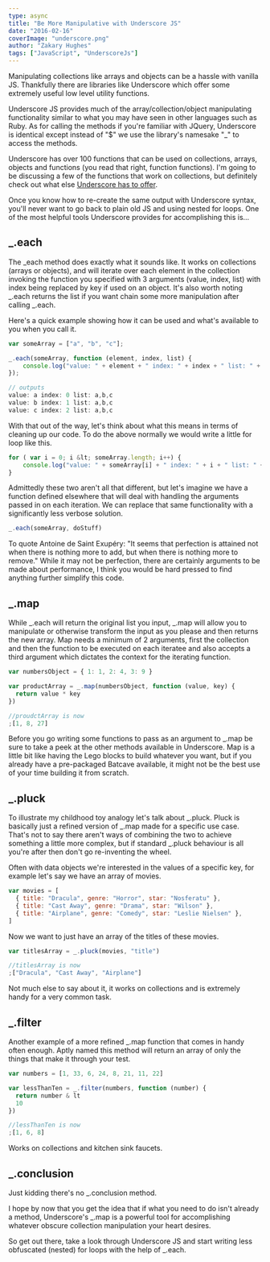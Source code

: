 ```yaml
---
type: async
title: "Be More Manipulative with Underscore JS"
date: "2016-02-16"
coverImage: "underscore.png"
author: "Zakary Hughes"
tags: ["JavaScript", "UnderscoreJs"]
---
```


Manipulating collections like arrays and objects can be a hassle with vanilla JS. Thankfully there are libraries like Underscore which offer some extremely useful low level utility functions.

Underscore JS provides much of the array/collection/object manipulating functionality similar to what you may have seen in other languages such as Ruby. As for calling the methods if you're familiar with JQuery, Underscore is identical except instead of "\$" we use the library's namesake "\_" to access the methods.

Underscore has over 100 functions that can be used on collections, arrays, objects and functions (you read that right, function functions). I'm going to be discussing a few of the functions that work on collections, but definitely check out what else [Underscore has to offer](http://underscorejs.org/).

Once you know how to re-create the same output with Underscore syntax, you'll never want to go back to plain old JS and using nested for loops. One of the most helpful tools Underscore provides for accomplishing this is...

## \_.each

The \_each method does exactly what it sounds like. It works on collections (arrays or objects), and will iterate over each element in the collection invoking the function you specified with 3 arguments (value, index, list) with index being replaced by key if used on an object. It's also worth noting \_.each returns the list if you want chain some more manipulation after calling \_.each.

Here's a quick example showing how it can be used and what's available to you when you call it.

```javascript
var someArray = ["a", "b", "c"];

_.each(someArray, function (element, index, list) {
    console.log("value: " + element + " index: " + index + " list: " + list)
});

// outputs
value: a index: 0 list: a,b,c
value: b index: 1 list: a,b,c
value: c index: 2 list: a,b,c
```

With that out of the way, let's think about what this means in terms of cleaning up our code. To do the above normally we would write a little for loop like this.

```javascript
for ( var i = 0; i &lt; someArray.length; i++) {
    console.log("value: " + someArray[i] + " index: " + i + " list: " + someArray);
}
```

Admittedly these two aren't all that different, but let's imagine we have a function defined elsewhere that will deal with handling the arguments passed in on each iteration. We can replace that same functionality with a significantly less verbose solution.

```javascript
_.each(someArray, doStuff)
```

To quote Antoine de Saint Exupéry: "It seems that perfection is attained not when there is nothing more to add, but when there is nothing more to remove." While it may not be perfection, there are certainly arguments to be made about performance, I think you would be hard pressed to find anything further simplify this code.

## \_.map

While \_.each will return the original list you input, \_.map will allow you to manipulate or otherwise transform the input as you please and then returns the new array. Map needs a minimum of 2 arguments, first the collection and then the function to be executed on each iteratee and also accepts a third argument which dictates the context for the iterating function.

```javascript
var numbersObject = { 1: 1, 2: 4, 3: 9 }

var productArray = _.map(numbersObject, function (value, key) {
  return value * key
})

//proudctArray is now
;[1, 8, 27]
```

Before you go writing some functions to pass as an argument to \_.map be sure to take a peek at the other methods available in Underscore. Map is a little bit like having the Lego blocks to build whatever you want, but if you already have a pre-packaged Batcave available, it might not be the best use of your time building it from scratch.

## \_.pluck

To illustrate my childhood toy analogy let's talk about \_.pluck. Pluck is basically just a refined version of \_.map made for a specific use case. That's not to say there aren't ways of combining the two to achieve something a little more complex, but if standard \_.pluck behaviour is all you're after then don't go re-inventing the wheel.

Often with data objects we're interested in the values of a specific key, for example let's say we have an array of movies.

```javascript
var movies = [
  { title: "Dracula", genre: "Horror", star: "Nosferatu" },
  { title: "Cast Away", genre: "Drama", star: "Wilson" },
  { title: "Airplane", genre: "Comedy", star: "Leslie Nielsen" },
]
```

Now we want to just have an array of the titles of these movies.

```javascript
var titlesArray = _.pluck(movies, "title")

//titlesArray is now
;["Dracula", "Cast Away", "Airplane"]
```

Not much else to say about it, it works on collections and is extremely handy for a very common task.

## \_.filter

Another example of a more refined \_.map function that comes in handy often enough. Aptly named this method will return an array of only the things that make it through your test.

```javascript
var numbers = [1, 33, 6, 24, 8, 21, 11, 22]

var lessThanTen = _.filter(numbers, function (number) {
  return number & lt
  10
})

//lessThanTen is now
;[1, 6, 8]
```

Works on collections and kitchen sink faucets.

## \_.conclusion

Just kidding there's no \_.conclusion method.

I hope by now that you get the idea that if what you need to do isn't already a method, Underscore's \_.map is a powerful tool for accomplishing whatever obscure collection manipulation your heart desires.

So get out there, take a look through Underscore JS and start writing less obfuscated (nested) for loops with the help of \_.each.
